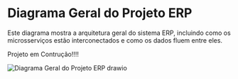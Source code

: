 # Diagrama Geral do Projeto ERP

Este diagrama mostra a arquitetura geral do sistema ERP, incluindo como os microsserviços estão interconectados e como os dados fluem entre eles.

Projeto em Contrução!!!!

![Diagrama Geral do Projeto ERP drawio](https://github.com/user-attachments/assets/f410574c-8982-40df-a4cc-08fe15c93f68)
